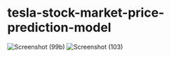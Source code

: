 # tesla-stock-market-price-prediction-model

![Screenshot (99b)](https://github.com/yasirsardar99/tesla-stock-market-price-prediction-model/assets/64388216/a0e92cd8-6f5c-48c1-88bc-c4c0b81f505a)
![Screenshot (103)](https://github.com/yasirsardar99/tesla-stock-market-price-prediction-model/assets/64388216/0a977a97-367c-4084-962f-6ea4b1f804d0)
